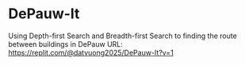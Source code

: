 # DePauw-It
Using Depth-first Search and Breadth-first Search to finding the route between buildings in DePauw
URL: https://replit.com/@datvuong2025/DePauw-It?v=1
